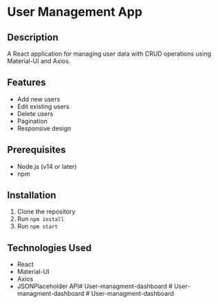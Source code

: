 # User Management App

## Description
A React application for managing user data with CRUD operations using Material-UI and Axios.

## Features
- Add new users
- Edit existing users
- Delete users
- Pagination
- Responsive design

## Prerequisites
- Node.js (v14 or later)
- npm

## Installation
1. Clone the repository
2. Run `npm install`
3. Run `npm start`

## Technologies Used
- React
- Material-UI
- Axios
- JSONPlaceholder API#   U s e r - m a n a g m e n t - d a s h b o a r d  
 #   U s e r - m a n a g m e n t - d a s h b o a r d  
 #   U s e r - m a n a g m e n t - d a s h b o a r d  
 